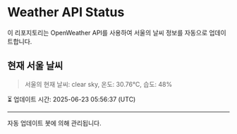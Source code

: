 
# Weather API Status

이 리포지토리는 OpenWeather API를 사용하여 서울의 날씨 정보를 자동으로 업데이트합니다.

## 현재 서울 날씨
> 서울의 현재 날씨: clear sky, 온도: 30.76°C, 습도: 48%

⏳ 업데이트 시간: 2025-06-23 05:56:37 (UTC)

---
자동 업데이트 봇에 의해 관리됩니다.
